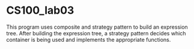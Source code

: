 # CS100_lab03

This program uses composite and strategy pattern to build an expression tree.
After building the expression tree, a strategy pattern decides which container
is being used and implements the appropriate functions.
